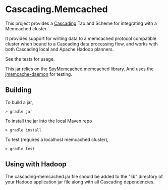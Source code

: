 # Cascading.Memcached

This project provides a [Cascading](http://cascading.org) Tap and Scheme for integrating with a Memcached cluster.

It provides support for writing data to a memcached protocol compatible
cluster when bound to a Cascading data processing flow, and works with both Cascading
local and Apache Hadoop planners.

See the tests for usage.

This jar relies on the [SpyMemcached ](http://code.google.com/p/spymemcached/) memcached library.
And uses the [jmemcache-daemon](http://code.google.com/p/jmemcache-daemon/) for testing.

## Building

To build a jar,

`> gradle jar`

To install the jar into the local Maven repo

`> gradle install`

To test (requires a localhost memcached cluster),

`> gradle test`

## Using with Hadoop

The cascading-memcached.jar file should be added to the "lib"
directory of your Hadoop application jar file along with all
Cascading dependencies.